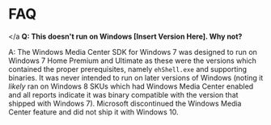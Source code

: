 # FAQ

<a name="version-compatibility"></a **Q: This doesn't run on Windows [Insert Version Here]. Why not?**

A: The Windows Media Center SDK for Windows 7 was designed to run on Windows 7 Home Premium and Ultimate as these were the versions which contained the proper prerequisites, namely `ehShell.exe` and supporting binaries. It was never intended to run on later versions of Windows (noting it _likely_ ran on Windows 8 SKUs which had Windows Media Center enabled and all reports indicate it was binary compatible with the version that shipped with Windows 7). Microsoft discontinued the Windows Media Center feature and did not ship it with Windows 10.
